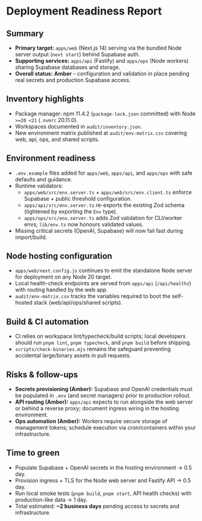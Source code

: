 # Deployment Readiness Report

## Summary
- **Primary target:** `apps/web` (Next.js 14) serving via the bundled Node server output (`next start`) behind Supabase auth.
- **Supporting services:** `apps/api` (Fastify) and `apps/ops` (Node workers) sharing Supabase databases and storage.
- **Overall status:** **Amber** – configuration and validation in place pending real secrets and production Supabase access.

## Inventory highlights
- Package manager: npm 11.4.2 (`package-lock.json` committed) with Node `>=20 <21` (`.nvmrc` 20.11.0).
- Workspaces documented in `audit/inventory.json`.
- New environment matrix published at `audit/env-matrix.csv` covering web, api, ops, and shared scripts.

## Environment readiness
- `.env.example` files added for `apps/web`, `apps/api`, and `apps/ops` with safe defaults and guidance.
- Runtime validators:
  - `apps/web/src/env.server.ts` + `apps/web/src/env.client.ts` enforce Supabase + public threshold configuration.
  - `apps/api/src/env.server.ts` re-exports the existing Zod schema (tightened by exporting the `Env` type).
  - `apps/ops/src/env.server.ts` adds Zod validation for CLI/worker envs; `lib/env.ts` now honours validated values.
- Missing critical secrets (OpenAI, Supabase) will now fail fast during import/build.

## Node hosting configuration
- `apps/web/next.config.js` continues to emit the standalone Node server for deployment on any Node 20 target.
- Local health-check endpoints are served from `apps/api` (`/api/healthz`) with routing handled by the web app.
- `audit/env-matrix.csv` tracks the variables required to boot the self-hosted stack (web/api/ops/shared scripts).

## Build & CI automation
- CI relies on workspace lint/typecheck/build scripts; local developers should run `pnpm lint`, `pnpm typecheck`, and `pnpm build` before shipping.
- `scripts/check-binaries.mjs` remains the safeguard preventing accidental large/binary assets in pull requests.

## Risks & follow-ups
- **Secrets provisioning (Amber):** Supabase and OpenAI credentials must be populated in `.env` (and secret managers) prior to production rollout.
- **API routing (Amber):** `apps/api` expects to run alongside the web server or behind a reverse proxy; document ingress wiring in the hosting environment.
- **Ops automation (Amber):** Workers require secure storage of management tokens; schedule execution via cron/containers within your infrastructure.

## Time to green
- Populate Supabase + OpenAI secrets in the hosting environment → 0.5 day.
- Provision ingress + TLS for the Node web server and Fastify API → 0.5 day.
- Run local smoke tests (`pnpm build`, `pnpm start`, API health checks) with production-like data → 1 day.
- Total estimated: **~2 business days** pending access to secrets and infrastructure.
